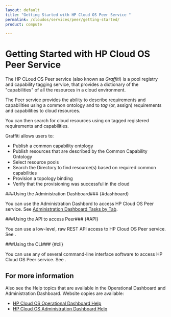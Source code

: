 ```yaml
---
layout: default
title: "Getting Started with HP Cloud OS Peer Service "
permalink: /cloudos/services/peer/getting-started/
product: compute

---
```

<!--PUBLISHED-->
# Getting Started with HP Cloud OS Peer Service #

<!-- modeled after HP Cloud Networking Getting Started (network.getting.started.md); text from docs.hpcloud.com/cloudos/prepare/overview/ -->

The HP CLoud OS Peer service (also known as *Graffiti*) is a pool registry and capability tagging service, that provides a dictionary of the "capabilities" of all the resources in a cloud environment.

The Peer service provides the ability to describe requirements and capabilities using a common ontology and to *tag* (or, assign) requirements and capabilities to cloud resources. 

You can then search for cloud resources using on tagged registered requirements and capabilities. 

Graffiti allows users to:

- Publish a common capability ontology
- Publish resources that are described by the Common Capability Ontology
- Select resource pools
- Search the Directory to find resource(s) based on required common capabilities
- Provision a topology binding
- Verify that the provisioning was successful in the cloud


###Using the Administration Dashboard### {#dashboard}

You can use the Administration Dashbord to access HP Cloud OS Peer service. See [Administration Dashboard Tasks by Tab](/cloudos/manage/administration-dashboard/tasks-by-tab/).

###Using the API to access Peer### {#API}
 
You can use a low-level, raw REST API access to HP Cloud OS Peer service. See .

###Using the CLI### {#cli}

You can use any of several command-line interface software to access HP Cloud OS Peer service. See .


## For more information ##
Also see the Help topics that are available in the Operational Dashboard and Administration Dashboard.  Website copies are available:

* [HP Cloud OS Operational Dashboard Help](/cloudos/manage/operational-dashboard/)
* [HP Cloud OS Administration Dashboard Help](/cloudos/manage/administration-dashboard/)